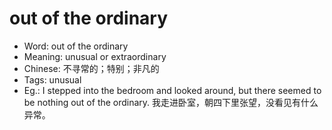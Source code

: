 # out of the ordinary

- Word: out of the ordinary
- Meaning: unusual or extraordinary
- Chinese: 不寻常的；特别；非凡的
- Tags: unusual
- Eg.: I stepped into the bedroom and looked around, but there seemed to be nothing out of the ordinary. 我走进卧室，朝四下里张望，没看见有什么异常。
